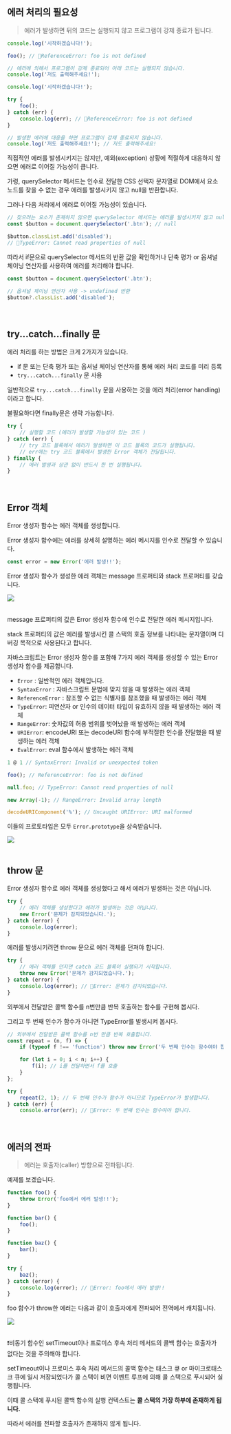 ## 에러 처리의 필요성

> 에러가 발생하면 뒤의 코드는 실행되지 않고 프로그램이 강제 종료가 됩니다.

```js
console.log('시작하겠습니다!');

foo(); // 🚫ReferenceError: foo is not defined

// 에러에 의해서 프로그램이 강제 종료되어 아래 코드는 실행되지 않습니다.
console.log('저도 출력해주세요!');
```

```js
console.log('시작하겠습니다!');

try {
    foo();
} catch (err) {
    console.log(err); // 🚫ReferenceError: foo is not defined
}

// 발생한 에러에 대응을 하면 프로그램이 강제 종료되지 않습니다.
console.log('저도 출력해주세요!'); // 저도 출력해주세요!
```

직접적인 에러를 발생시키지는 않지만, 예외(exception) 상황에 적절하게 대응하지 않으면 에러로 이어질 가능성이 큽니다.

가령, querySelector 메서드는 인수로 전달한 CSS 선택자 문자열로 DOM에서 요소 노드를 찾을 수 없는 경우 에러를 발생시키지 않고 null을 반환합니다.

그러나 다음 처리에서 에러로 이어질 가능성이 있습니다.

```js
// 찾으려는 요소가 존재하지 않으면 querySelector 메서드는 에러를 발생시키지 않고 null을 반환합니다.
const $button = document.querySelector('.btn'); // null

$button.classList.add('disabled');
// 🚫TypeError: Cannot read properties of null
```

따라서 if문으로 querySelector 메서드의 반환 값을 확인하거나 단축 평가 or 옵셔널 체이닝 연산자를 사용하여 에러를 처리해야 합니다.

```js
const $button = document.querySelector('.btn');

// 옵셔널 체이닝 연산자 사용 -> undefined 반환
$button?.classList.add('disabled');
```

<br>

## try...catch...finally 문

에러 처리를 하는 방법은 크게 2가지가 있습니다.

-   if 문 또는 단축 평가 또는 옵셔널 체이닝 연산자를 통해 에러 처리 코드를 미리 등록
-   `try...catch...finally` 문 사용

일반적으로 `try...catch...finally` 문을 사용하는 것을 에러 처리(error handling)이라고 합니다.

불필요하다면 finally문은 생략 가능합니다.

```js
try {
    // 실행할 코드 (에러가 발생할 가능성이 있는 코드 )
} catch (err) {
    // try 코드 블록에서 에러가 발생하면 이 코드 블록의 코드가 실행됩니다.
    // err에는 try 코드 블록에서 발생한 Error 객체가 전달됩니다.
} finally {
    // 에러 발생과 상관 없이 반드시 한 번 실행됩니다.
}
```

<br>

## Error 객체

Error 생성자 함수는 에러 객체를 생성합니다.

Error 생성자 함수에는 에러를 상세히 설명하는 에러 메시지를 인수로 전달할 수 있습니다.

```js
const error = new Error('에러 발생!!');
```

Error 생성자 함수가 생성한 에러 객체는 message 프로퍼티와 stack 프로퍼티를 갖습니다.

<img src="../img/chapter47/error-object.png" >

<br>
<br>

message 프로퍼티의 값은 Error 생성자 함수에 인수로 전달한 에러 메시지입니다.

stack 프로퍼티의 값은 에러를 발생시킨 콜 스택의 호출 정보를 나타내는 문자열이며 디버깅 목적으로 사용된다고 합니다.

자바스크립트는 Error 생성자 함수를 포함해 7가지 에러 객체를 생성할 수 있는 Error 생성자 함수를 제공합니다.

-   `Error` : 일반적인 에러 객체입니다.
-   `SyntaxError` : 자바스크립트 문법에 맞지 않을 때 발생하는 에러 객체
-   `ReferenceError` : 참조할 수 없는 식별자를 참조했을 때 발생하는 에러 객체
-   `TypeError`: 피연산자 or 인수의 데이터 타입이 유효하지 않을 때 발생하는 에러 객체
-   `RangeError`: 숫자값의 허용 범위를 벗어났을 때 발생하는 에러 객체
-   `URIError`: encodeURI 또는 decodeURI 함수에 부적절한 인수를 전달했을 때 발생하는 에러 객체
-   `EvalError`: eval 함수에서 발생하는 에러 객체

```js
1 @ 1 // SyntaxError: Invalid or unexpected token

foo(); // ReferenceError: foo is not defined

null.foo; // TypeError: Cannot read properties of null

new Array(-1); // RangeError: Invalid array length

decodeURIComponent('%'); // Uncaught URIError: URI malformed

```

이들의 프로토타입은 모두 `Error.prototype`을 상속받습니다.

<img src="../img/chapter47/referenceError.png" >

<br>
<br>

## throw 문

Error 생성자 함수로 에러 객체를 생성했다고 해서 에러가 발생하는 것은 아닙니다.

```js
try {
    // 에러 객체를 생성한다고 에러가 발생하는 것은 아닙니다.
    new Error('문제가 감지되었습니다.');
} catch (error) {
    console.log(error);
}
```

에러를 발생시키려면 throw 문으로 에러 객체를 던져야 합니다.

```js
try {
    // 에러 객체를 던지면 catch 코드 블록이 실행되기 시작합니다.
    throw new Error('문제가 감지되었습니다.');
} catch (error) {
    console.log(error); // 🚫Error: 문제가 감지되었습니다.
}
```

외부에서 전달받은 콜백 함수를 n번만큼 반복 호출하는 함수를 구현해 봅시다.

그리고 두 번째 인수가 함수가 아니면 TypeError를 발생시켜 봅시다.

```js
// 외부에서 전달받은 콜백 함수를 n번 만큼 반복 호출합니다.
const repeat = (n, f) => {
    if (typeof f !== 'function') throw new Error('두 번째 인수는 함수여야 합니다.');

    for (let i = 0; i < n; i++) {
        f(i); // i를 전달하면서 f를 호출
    }
};

try {
    repeat(2, 1); // 두 번째 인수가 함수가 아니므로 TypeError가 발생합니다.
} catch (err) {
    console.error(err); // 🚫Error: 두 번째 인수는 함수여야 합니다.
```

<br>

## 에러의 전파

> 에러는 호출자(caller) 방향으로 전파됩니다.

예제를 보겠습니다.

```js
function foo() {
    throw Error('foo에서 에러 발생!!');
}

function bar() {
    foo();
}

function baz() {
    bar();
}

try {
    baz();
} catch (error) {
    console.log(error); // 🚫Error: foo에서 에러 발생!!
}
```

foo 함수가 throw한 에러는 다음과 같이 호출자에게 전파되어 전역에서 캐치됩니다.

<img src="../img/chapter47/error-caller.png" >

<br>
<br>

❗️비동기 함수인 setTimeout이나 프로미스 후속 처리 메서드의 콜백 함수는 호출자가 없다는 것을 주의해야 합니다.

setTimeout이나 프로미스 후속 처리 메서드의 콜백 함수는 태스크 큐 or 마이크로태스크 큐에 일시 저장되었다가 콜 스택이 비면 이벤트 루프에 의해 콜 스택으로 푸시되어 실행됩니다.

이때 콜 스택에 푸시된 콜백 함수의 실행 컨텍스트는 **콜 스택의 가장 하부에 존재하게 됩니다.**

따라서 에러를 전파할 호출자가 존재하지 않게 됩니다.
